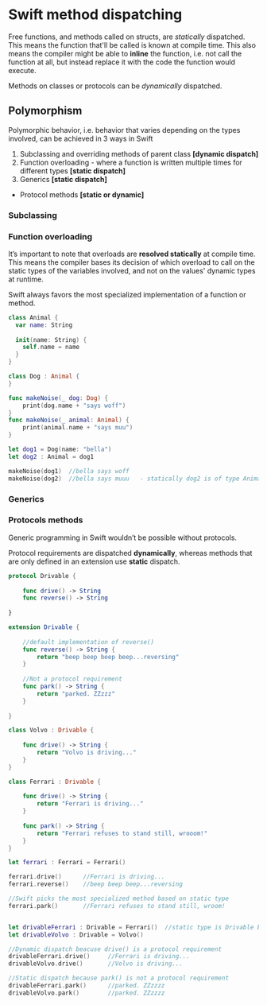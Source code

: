 # Swift method dispatching

Free functions, and methods called on structs, are _statically_ dispatched. 
This means the function that'll be called is known at compile time. 
This also means the compiler might be able to **inline** the function, i.e. not call the function at all, but instead replace it with the code the function would execute.

Methods on classes or protocols can be _dynamically_ dispatched. 

## Polymorphism
Polymorphic behavior, i.e. behavior that varies depending on the types involved, can be achieved in 3 ways in Swift

1. Subclassing and overriding methods of parent class **[dynamic dispatch]**
2. Function overloading - where a function is written multiple times for different types **[static dispatch]**
3. Generics **[static dispatch]**

- Protocol methods **[static or dynamic]**

### Subclassing


### Function overloading  
It’s important to note that overloads are **resolved statically** at compile time. 
This means the compiler bases its decision of which overload to call on the static types of the variables involved, and not on the values' dynamic types at runtime.

Swift always favors the most specialized implementation of a function or method.

```swift
class Animal {
  var name: String
  
  init(name: String) {
    self.name = name
  }
}

class Dog : Animal {
}

func makeNoise(_ dog: Dog) {
    print(dog.name + "says woff")
}
func makeNoise(_ animal: Animal) {
    print(animal.name + "says muu")
}

let dog1 = Dog(name: "bella")
let dog2 : Animal = dog1

makeNoise(dog1)  //bella says woff
makeNoise(dog2)  //bella says muuu   - statically dog2 is of type Animal and not Dog
```

### Generics


### Protocols methods
Generic programming in Swift wouldn’t be possible without protocols.

Protocol requirements are dispatched **dynamically**, whereas methods that are only defined in an extension use **static** dispatch.

```swift
protocol Drivable {
    
    func drive() -> String
    func reverse() -> String
    
}

extension Drivable {
    
    //default implementation of reverse()
    func reverse() -> String {
        return "beep beep beep beep...reversing"
    }
    
    //Not a protocol requirement
    func park() -> String {
        return "parked. ZZzzz"
    }
    
}

class Volvo : Drivable {
    
    func drive() -> String {
        return "Volvo is driving..."
    }
}

class Ferrari : Drivable {
    
    func drive() -> String {
        return "Ferrari is driving..."
    }
    
    func park() -> String {
        return "Ferrari refuses to stand still, wrooom!"
    }
}

let ferrari : Ferrari = Ferrari()

ferrari.drive()      //Ferrari is driving...
ferrari.reverse()    //beep beep beep...reversing

//Swift picks the most specialized method based on static type
ferrari.park()       //Ferrari refuses to stand still, wroom!


let drivableFerrari : Drivable = Ferrari()  //static type is Drivable but dyanmic type is Ferrari!
let drivableVolvo : Drivable = Volvo()

//Dynamic dispatch beacuse drive() is a protocol requirement
drivableFerrari.drive()     //Ferrari is driving...
drivableVolvo.drive()       //Volvo is driving...

//Static dispatch because park() is not a protocol requirement
drivableFerrari.park()      //parked. ZZzzzz
drivableVolvo.park()        //parked. ZZzzzz
```

